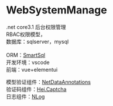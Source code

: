 # WebSystemManage
.net core3.1 后台权限管理 <br/>
RBAC权限模型，<br/>
数据库：sqlserver，mysql<br/><br/>
ORM：<a href="https://github.com/dotnetcore/SmartSql">SmartSql</a><br/>
开发环境：vscode<br/>
前端：vue+elementui

模型验证组件：<a href="https://github.com/chnzhang/NetDataAnnotations">NetDataAnnotations</a>
<br/>
验证码组件：<a href="https://github.com/gebiWangshushu/Hei.Captcha">Hei.Captcha</a><br/>
日志组件：<a href="https://github.com/NLog/NLog">NLog</a>

